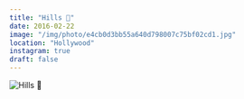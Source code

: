 ```yaml
---
title: "Hills 🌴"
date: 2016-02-22
image: "/img/photo/e4cb0d3bb55a640d798007c75bf02cd1.jpg"
location: "Hollywood"
instagram: true
draft: false
---
```


![Hills 🌴](/img/photo/e4cb0d3bb55a640d798007c75bf02cd1.jpg)
